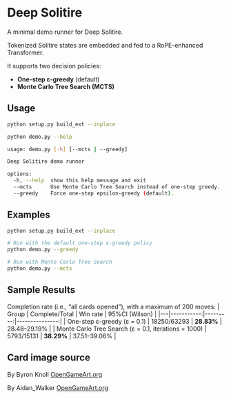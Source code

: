 # Deep Solitire

A minimal demo runner for Deep Solitire.

Tokenized Solitire states are embedded and fed to a RoPE-enhanced Transformer.

It supports two decision policies:

- **One-step ε-greedy** (default)
- **Monte Carlo Tree Search (MCTS)**

## Usage
```bash
python setup.py build_ext --inplace

python demo.py --help

usage: demo.py [-h] [--mcts | --greedy]

Deep Solitire demo runner

options:
  -h, --help  show this help message and exit
  --mcts      Use Monte Carlo Tree Search instead of one-step greedy.
  --greedy    Force one-step epsilon-greedy (default).
```

## Examples
```bash
python setup.py build_ext --inplace

# Run with the default one-step ε-greedy policy
python demo.py --greedy

# Run with Monte Carlo Tree Search
python demo.py --mcts
```

## Sample Results

Completion rate (i.e., “all cards opened”), with a maximum of 200 moves:
| Group | Complete/Total   | Win rate     | 95%CI (Wilson) |
|---|-----------:|---------:|---------------:|
| One-step ε-greedy (ε = 0.1) | 18250/63293 | **28.83%** | 28.48–29.19%   |
| Monte Carlo Tree Search (ε = 0.1, iterations = 1000) |  5793/15131 | **38.29%** | 37.51–39.06%   |

## Card image source
By Byron Knoll [OpenGameArt.org](https://opengameart.org/content/playing-cards-vector-png#:~:text=Playing%20Cards%20)

By Aidan_Walker [OpenGameArt.org](https://opengameart.org/content/playing-cards-5#:~:text=File)

